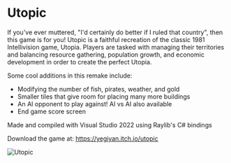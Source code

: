 # Utopic

If you've ever muttered, "I'd certainly do better if I ruled that country", then this game is for you! Utopic is a faithful recreation of the classic 1981 Intellivision game, Utopia. Players are tasked with managing their territories and balancing resource gathering, population growth, and economic development in order to create the perfect Utopia.

Some cool additions in this remake include:

* Modifying the number of fish, pirates, weather, and gold
* Smaller tiles that give room for placing many more buildings
* An AI opponent to play against! AI vs AI also available
* End game score screen

Made and compiled with Visual Studio 2022 using Raylib's C# bindings

Download the game at: https://yegiyan.itch.io/utopic

![Utopic](https://img.itch.zone/aW1hZ2UvMTMyOTg2LzExODExNDc5LnBuZw==/original/%2BSJJ7u.png)